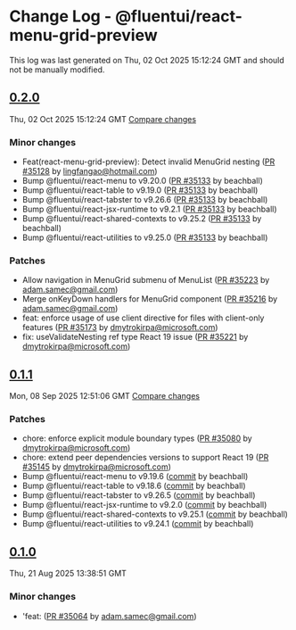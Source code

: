 # Change Log - @fluentui/react-menu-grid-preview

This log was last generated on Thu, 02 Oct 2025 15:12:24 GMT and should not be manually modified.

<!-- Start content -->

## [0.2.0](https://github.com/microsoft/fluentui/tree/@fluentui/react-menu-grid-preview_v0.2.0)

Thu, 02 Oct 2025 15:12:24 GMT 
[Compare changes](https://github.com/microsoft/fluentui/compare/@fluentui/react-menu-grid-preview_v0.1.1..@fluentui/react-menu-grid-preview_v0.2.0)

### Minor changes

- Feat(react-menu-grid-preview): Detect invalid MenuGrid nesting ([PR #35128](https://github.com/microsoft/fluentui/pull/35128) by lingfangao@hotmail.com)
- Bump @fluentui/react-menu to v9.20.0 ([PR #35133](https://github.com/microsoft/fluentui/pull/35133) by beachball)
- Bump @fluentui/react-table to v9.19.0 ([PR #35133](https://github.com/microsoft/fluentui/pull/35133) by beachball)
- Bump @fluentui/react-tabster to v9.26.6 ([PR #35133](https://github.com/microsoft/fluentui/pull/35133) by beachball)
- Bump @fluentui/react-jsx-runtime to v9.2.1 ([PR #35133](https://github.com/microsoft/fluentui/pull/35133) by beachball)
- Bump @fluentui/react-shared-contexts to v9.25.2 ([PR #35133](https://github.com/microsoft/fluentui/pull/35133) by beachball)
- Bump @fluentui/react-utilities to v9.25.0 ([PR #35133](https://github.com/microsoft/fluentui/pull/35133) by beachball)

### Patches

- Allow navigation in MenuGrid submenu of MenuList ([PR #35223](https://github.com/microsoft/fluentui/pull/35223) by adam.samec@gmail.com)
- Merge onKeyDown handlers for MenuGrid component ([PR #35216](https://github.com/microsoft/fluentui/pull/35216) by adam.samec@gmail.com)
- feat: enforce usage of use client directive for files with client-only features ([PR #35173](https://github.com/microsoft/fluentui/pull/35173) by dmytrokirpa@microsoft.com)
- fix: useValidateNesting ref type React 19 issue ([PR #35221](https://github.com/microsoft/fluentui/pull/35221) by dmytrokirpa@microsoft.com)

## [0.1.1](https://github.com/microsoft/fluentui/tree/@fluentui/react-menu-grid-preview_v0.1.1)

Mon, 08 Sep 2025 12:51:06 GMT 
[Compare changes](https://github.com/microsoft/fluentui/compare/@fluentui/react-menu-grid-preview_v0.1.0..@fluentui/react-menu-grid-preview_v0.1.1)

### Patches

- chore: enforce explicit module boundary types ([PR #35080](https://github.com/microsoft/fluentui/pull/35080) by dmytrokirpa@microsoft.com)
- chore: extend peer dependencies versions to support React 19 ([PR #35145](https://github.com/microsoft/fluentui/pull/35145) by dmytrokirpa@microsoft.com)
- Bump @fluentui/react-menu to v9.19.6 ([commit](https://github.com/microsoft/fluentui/commit/17af11b3c9f4cac2beeaf4342a81c1f08e95fd29) by beachball)
- Bump @fluentui/react-table to v9.18.6 ([commit](https://github.com/microsoft/fluentui/commit/17af11b3c9f4cac2beeaf4342a81c1f08e95fd29) by beachball)
- Bump @fluentui/react-tabster to v9.26.5 ([commit](https://github.com/microsoft/fluentui/commit/17af11b3c9f4cac2beeaf4342a81c1f08e95fd29) by beachball)
- Bump @fluentui/react-jsx-runtime to v9.2.0 ([commit](https://github.com/microsoft/fluentui/commit/17af11b3c9f4cac2beeaf4342a81c1f08e95fd29) by beachball)
- Bump @fluentui/react-shared-contexts to v9.25.1 ([commit](https://github.com/microsoft/fluentui/commit/17af11b3c9f4cac2beeaf4342a81c1f08e95fd29) by beachball)
- Bump @fluentui/react-utilities to v9.24.1 ([commit](https://github.com/microsoft/fluentui/commit/17af11b3c9f4cac2beeaf4342a81c1f08e95fd29) by beachball)

## [0.1.0](https://github.com/microsoft/fluentui/tree/@fluentui/react-menu-grid-preview_v0.1.0)

Thu, 21 Aug 2025 13:38:51 GMT

### Minor changes

- 'feat: ([PR #35064](https://github.com/microsoft/fluentui/pull/35064) by adam.samec@gmail.com)
